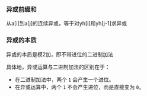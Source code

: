 ### 异或前缀和

从a[i]到a[j]的连续异或，等于对yh[i]和yh[j-1]求异或

### 异或的本质

异或的本质是模2加，即不带进位的二进制加法

具体地，异或运算与二进制加法的区别在于：

- 在二进制加法中，两个 `1` 会产生一个进位。
- 在异或运算中，两个 `1` 不会产生进位，而是直接变为 `0`。